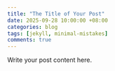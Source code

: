 ```yaml
---
title: "The Title of Your Post"
date: 2025-09-28 10:00:00 +08:00
categories: blog
tags: [jekyll, minimal-mistakes]
comments: true
---
```

Write your post content here.

